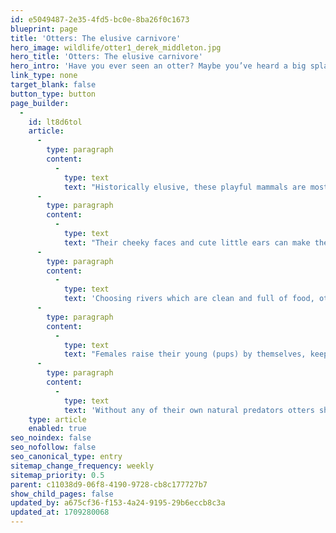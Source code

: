 ```yaml
---
id: e5049487-2e35-4fd5-bc0e-8ba26f0c1673
blueprint: page
title: 'Otters: The elusive carnivore'
hero_image: wildlife/otter1_derek_middleton.jpg
hero_title: 'Otters: The elusive carnivore'
hero_intro: 'Have you ever seen an otter? Maybe you’ve heard a big splash while down by a river bank and wondered if it might just have been one of these furry critters.'
link_type: none
target_blank: false
button_type: button
page_builder:
  -
    id: lt8d6tol
    article:
      -
        type: paragraph
        content:
          -
            type: text
            text: "Historically elusive, these playful mammals are most active at night, so spotting them is slightly easier at dawn or dusk. Though even then their thick brown fur helps them blend into foliage along the river, and with their eyes perched high up on their heads they can swim along happily submerged in the water making it very hard to see them easily.\_"
      -
        type: paragraph
        content:
          -
            type: text
            text: "Their cheeky faces and cute little ears can make them seem like harmless cuddly beings, but if you look inside their mouths you’ll spot a set of sharp teeth ready to tuck into something fleshy! With webbed feet and muscley tails to propel them through the water, as well as a set of fierce claws, Otters are expert hunters eating fish, amphibians, birds, eggs and insects.\_"
      -
        type: paragraph
        content:
          -
            type: text
            text: 'Choosing rivers which are clean and full of food, otters set up a home in the river bank called a holt. Mostly solitary souls, but mating regularly throughout the year, Otters are quite the homemakers taking time to line their holts with ferns, grasses, reeds and leaves. Their homes often have multiple entrances and more than one chamber, including a latrine to keep their excrement away from where they eat and sleep. Who knew they were such organised and clean animals!'
      -
        type: paragraph
        content:
          -
            type: text
            text: "Females raise their young (pups) by themselves, keeping them warm and safe in their holt for the first 10 weeks before venturing out and teaching them to swim when they’re big enough. Pups stay with their mums, learning to hunt and look after the holt, until they are about a year old when they will leave to find their own perfect riverside location to set up home. Often Otters live until they are ten years old, usually staying in the same spot on a river, so once you see a single or family, you can usually peacefully follow their growth from afar over the years.\_"
      -
        type: paragraph
        content:
          -
            type: text
            text: 'Without any of their own natural predators otters should live a happy life along the rivers of southern England, however this hasn’t always been the case. In the 1950s they were on the brink of extinction due to habitats being destroyed, hunting, and pollution. In the 1980s the law which stands today was brought in to protect them and specific chemicals were banned helping to give the Otter a fighting chance to recover their populations. However, pollution in our rivers continues to be a threat to their habitat so we must ensure we do all that we can to continue to help these playful animals thrive.'
    type: article
    enabled: true
seo_noindex: false
seo_nofollow: false
seo_canonical_type: entry
sitemap_change_frequency: weekly
sitemap_priority: 0.5
parent: c11038d9-06f8-4190-9728-cb8c177727b7
show_child_pages: false
updated_by: a675cf36-f153-4a24-9195-29b6eccb8c3a
updated_at: 1709280068
---
```

